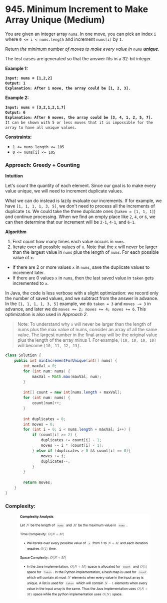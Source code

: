 # 945. Minimum Increment to Make Array Unique (Medium)

You are given an integer array `nums`. In one move, you can pick an index `i` where `0 <= i < nums.length` and increment `nums[i]` by `1`.

Return _the minimum number of moves to make every value in_ `nums` _**unique**_.

The test cases are generated so that the answer fits in a 32-bit integer.

**Example 1:**

<pre><code><strong>Input: nums = [1,2,2]
</strong><strong>Output: 1
</strong><strong>Explanation: After 1 move, the array could be [1, 2, 3].
</strong></code></pre>

**Example 2:**

<pre><code><strong>Input: nums = [3,2,1,2,1,7]
</strong><strong>Output: 6
</strong><strong>Explanation: After 6 moves, the array could be [3, 4, 1, 2, 5, 7].
</strong>It can be shown with 5 or less moves that it is impossible for the array to have all unique values.
</code></pre>

**Constraints:**

* `1 <= nums.length <= 105`
* `0 <= nums[i] <= 105`



### Approach: Greedy + Counting

**Intuition**

Let's count the quantity of each element. Since our goal is to make every value unique, we will need to increment duplicate values.

What we can do instead is lazily evaluate our increments. If for example, we have `[1, 1, 1, 1, 3, 5]`, we don't need to process all the increments of duplicate `1`s. We could take the three duplicate ones (`taken = [1, 1, 1]`) and continue processing. When we find an empty place like `2`, `4`, or `6`, we can then determine that our increment will be `2-1`, `4-1`, and `6-1`.

**Algorithm**

1. First count how many times each value occurs in `nums`.
2. Iterate over all possible values of `x`. Note that the `x` will never be larger than the largest value in `nums` plus the length of `nums`. For each possible value of `x`:

* If there are 2 or more values `x` in `nums`, save the duplicate values to increment later.
* If there are 0 values `x` in `nums`, then the last saved value in `taken` gets incremented to `x`.

In Java, the code is less verbose with a slight optimization: we record only the number of saved values, and we subtract from the answer in advance. In the `[1, 1, 1, 1, 3, 5]` example, we do `taken = 3` and `moves -= 3` in advance, and later we do `moves += 2; moves += 4; moves += 6`. This optimization is also used in _Approach 2_.

> Note: To understand why `x` will never be larger than the length of nums plus the max value of nums, consider an array of all the same value. The largest number in the final array will be the original value plus the length of the array minus 1. For example, `[10, 10, 10, 10]` will become `[10, 11, 12, 13]`.

```java
class Solution {
    public int minIncrementForUnique(int[] nums) {
        int maxVal = 0;
        for (int num: nums) {
            maxVal = Math.max(maxVal, num);
        }

        int[] count = new int[nums.length + maxVal];
        for (int num: nums) {
            count[num]++;
        }

        int duplicates = 0;
        int moves = 0;
        for (int i = 0; i < nums.length + maxVal; i++) {
            if (count[i] >= 2) {
                duplicates += count[i] - 1;
                moves -= i * (count[i] - 1);
            } else if (duplicates > 0 && count[i] == 0){
                moves += i;
                duplicates--;
            }
        }

        return moves;
    }
}
```

### Complexity:

<figure><img src="../../../.gitbook/assets/image (5).png" alt="" width="563"><figcaption></figcaption></figure>
